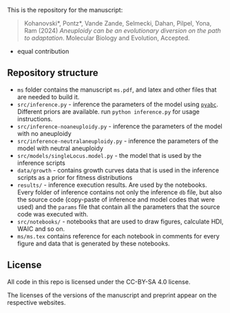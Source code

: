 This is the repository for the manuscript:

> Kohanovski*, Pontz*, Vande Zande, Selmecki, Dahan, Pilpel, Yona, Ram (2024) _Aneuploidy can be an evolutionary diversion on the path to adaptation_. Molecular Biology and Evolution, Accepted.

* equal contribution


## Repository structure

- `ms` folder contains the manuscript `ms.pdf`, and latex and other files that are needed to build it.
- `src/inference.py` - inference the parameters of the model using [`pyabc`](http://pyabc.readthedocs.io). Different priors are available. run `python inference.py` for usage instructions.
- `src/inference-noaneuploidy.py` - inference the parameters of the model with no aneuploidy
- `src/inference-neutralaneuploidy.py` - inference the parameters of the model with neutral aneuploidy
- `src/models/singleLocus.model.py` - the model that is used by the inference scripts
- `data/growth` - contains growth curves data that is used in the inference scripts as a prior for fitness distributions
- `results/` - inference execution results. Are used by the notebooks. Every folder of inference contains not only the inference `db` file, but also the source code (copy-paste of inference and model codes that were used) and the `params` file that contain all the parameters that the source code was executed with.
- `src/notebooks/` - notebooks that are used to draw figures, calculate HDI, WAIC and so on.
- `ms/ms.tex` contains reference for each notebook in comments for every figure and data that is generated by these notebooks.

## License

All code in this repo is licensed under the CC-BY-SA 4.0 license.

The licenses of the versions of the manuscript and preprint appear on the respective websites.
